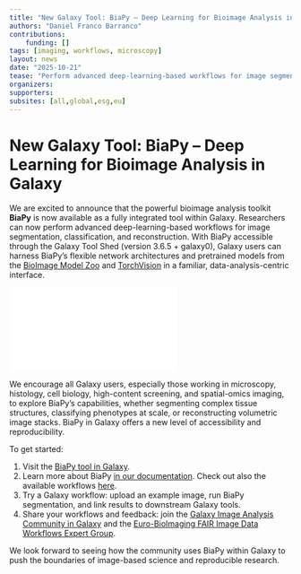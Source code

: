 ```yaml
---
title: "New Galaxy Tool: BiaPy – Deep Learning for Bioimage Analysis in Galaxy"
authors: "Daniel Franco Barranco" 
contributions:
    funding: []
tags: [imaging, workflows, microscopy]
layout: news
date: "2025-10-21"
tease: "Perform advanced deep-learning-based workflows for image segmentation, classification, and reconstruction" 
organizers:
supporters:
subsites: [all,global,esg,eu]
---
```


# New Galaxy Tool: BiaPy – Deep Learning for Bioimage Analysis in Galaxy

We are excited to announce that the powerful bioimage analysis toolkit **BiaPy** is now available as a fully integrated tool within Galaxy. Researchers can now perform advanced deep-learning-based workflows for image segmentation, classification, and reconstruction.
With BiaPy accessible through the Galaxy Tool Shed (version 3.6.5 + galaxy0), Galaxy users can harness BiaPy’s flexible network architectures and pretrained models from the [BioImage Model Zoo](https://bioimage.io/#/models) and [TorchVision](https://docs.pytorch.org/vision/stable/index.html) in a familiar, data-analysis-centric interface.

![📸 Image analysis tasks that BiaPy can perform](biapy.pdf)

We encourage all Galaxy users, especially those working in microscopy, histology, cell biology, high-content screening, and spatial-omics imaging, to explore BiaPy’s capabilities, whether segmenting complex tissue structures, classifying phenotypes at scale, or reconstructing volumetric image stacks. BiaPy in Galaxy offers a new level of accessibility and reproducibility.

To get started:
1. Visit the [BiaPy tool in Galaxy](https://imaging.usegalaxy.eu/?tool_id=toolshed.g2.bx.psu.edu%2Frepos%2Fiuc%2Fbiapy%2Fbiapy%2F3.6.5%2Bgalaxy0&version=latest).
2. Learn more about BiaPy [in our documentation](https://biapyx.github.io/). Check out also the available workflows [here](https://biapy.readthedocs.io/en/latest/get_started/select_workflow.html).
3. Try a Galaxy workflow: upload an example image, run BiaPy segmentation, and link results to downstream Galaxy tools.
4. Share your workflows and feedback: join the [Galaxy Image Analysis Community in Galaxy](https://galaxyproject.org/community/sig/image-analysis/) and the [Euro-BioImaging FAIR Image Data Workflows Expert Group](https://www.eurobioimaging.eu/expert-groups/fair-image-data-workflows-expert-group/).

We look forward to seeing how the community uses BiaPy within Galaxy to push the boundaries of image-based science and reproducible research.



